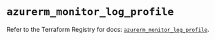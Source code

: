 # `azurerm_monitor_log_profile`

Refer to the Terraform Registry for docs: [`azurerm_monitor_log_profile`](https://registry.terraform.io/providers/hashicorp/azurerm/3.89.0/docs/resources/monitor_log_profile).

